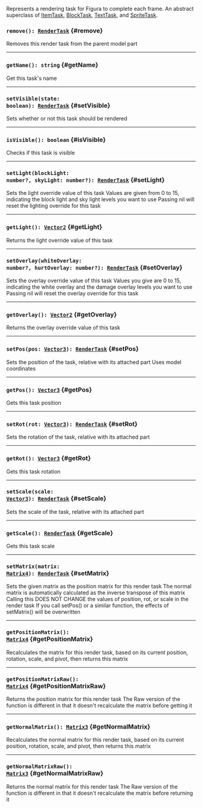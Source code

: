 Represents a rendering task for Figura to complete each frame.
An abstract superclass of [ItemTask](./ItemTask), [BlockTask](./BlockTask), [TextTask](./TextTask), and [SpriteTask](./SpriteTask).

### <code>remove(): [RenderTask](./RenderTask)</code> \{#remove}

Removes this render task from the parent model part

---

### <code>getName(): string</code> \{#getName}

Get this task's name

---

### <code>setVisible(state: boolean): [RenderTask](./RenderTask)</code> \{#setVisible}

Sets whether or not this task should be rendered

---

### <code>isVisible(): boolean</code> \{#isVisible}

Checks if this task is visible

---

### <code>setLight(blockLight: number?, skyLight: number?): [RenderTask](./RenderTask)</code> \{#setLight}

Sets the light override value of this task
Values are given from 0 to 15, indicating the block light and sky light levels you want to use
Passing nil will reset the lighting override for this task

---

### <code>getLight(): [Vector2](../Vectors/Vector2)</code> \{#getLight}

Returns the light override value of this task

---

### <code>setOverlay(whiteOverlay: number?, hurtOverlay: number?): [RenderTask](./RenderTask)</code> \{#setOverlay}

Sets the overlay override value of this task
Values you give are 0 to 15, indicating the white overlay and the damage overlay levels you want to use
Passing nil will reset the overlay override for this task

---

### <code>getOverlay(): [Vector2](../Vectors/Vector2)</code> \{#getOverlay}

Returns the overlay override value of this task

---

### <code>setPos(pos: [Vector3](../Vectors/Vector3)): [RenderTask](./RenderTask)</code> \{#setPos}

Sets the position of the task, relative with its attached part
Uses model coordinates

---

### <code>getPos(): [Vector3](../Vectors/Vector3)</code> \{#getPos}

Gets this task position

---

### <code>setRot(rot: [Vector3](../Vectors/Vector3)): [RenderTask](./RenderTask)</code> \{#setRot}

Sets the rotation of the task, relative with its attached part

---

### <code>getRot(): [Vector3](../Vectors/Vector3)</code> \{#getRot}

Gets this task rotation

---

### <code>setScale(scale: [Vector3](../Vectors/Vector3)): [RenderTask](./RenderTask)</code> \{#setScale}

Sets the scale of the task, relative with its attached part

---

### <code>getScale(): [RenderTask](./RenderTask)</code> \{#getScale}

Gets this task scale

---

### <code>setMatrix(matrix: [Matrix4](../Matrices/Matrix4)): [RenderTask](./RenderTask)</code> \{#setMatrix}

Sets the given matrix as the position matrix for this render task
The normal matrix is automatically calculated as the inverse transpose of this matrix
Calling this DOES NOT CHANGE the values of position, rot, or scale in the render task
If you call setPos() or a similar function, the effects of setMatrix() will be overwritten

---

### <code>getPositionMatrix(): [Matrix4](../Matrices/Matrix4)</code> \{#getPositionMatrix}

Recalculates the matrix for this render task, based on its current position, rotation, scale, and pivot, then returns this matrix

---

### <code>getPositionMatrixRaw(): [Matrix4](../Matrices/Matrix4)</code> \{#getPositionMatrixRaw}

Returns the position matrix for this render task
The Raw version of the function is different in that it doesn't recalculate the matrix before getting it

---

### <code>getNormalMatrix(): [Matrix3](../Matrices/Matrix3)</code> \{#getNormalMatrix}

Recalculates the normal matrix for this render task, based on its current position, rotation, scale, and pivot, then returns this matrix

---

### <code>getNormalMatrixRaw(): [Matrix3](../Matrices/Matrix3)</code> \{#getNormalMatrixRaw}

Returns the normal matrix for this render task
The Raw version of the function is different in that it doesn't recalculate the matrix before returning it
